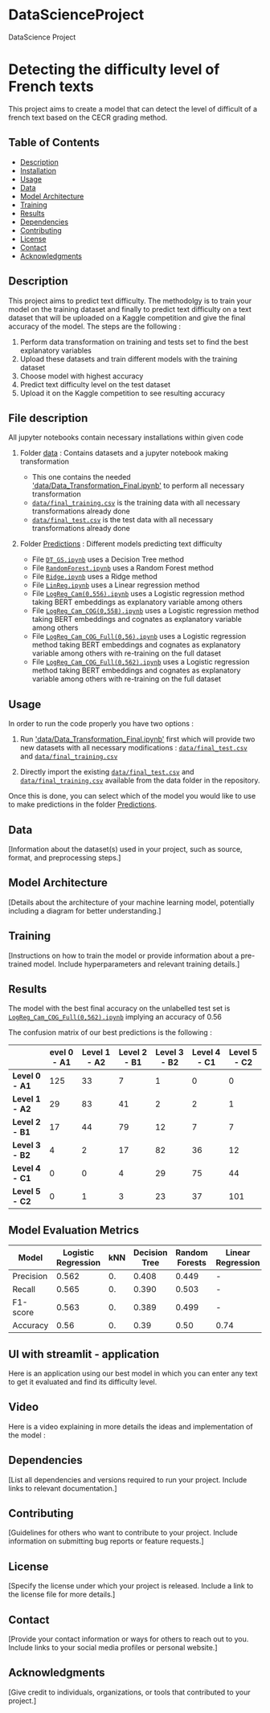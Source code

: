 # DataScienceProject
DataScience Project

# Detecting the difficulty level of French texts

This project aims to create a model that can detect the level of difficult of a french text based on the CECR grading method.

## Table of Contents

- [Description](#description)
- [Installation](#installation)
- [Usage](#usage)
- [Data](#data)
- [Model Architecture](#model-architecture)
- [Training](#training)
- [Results](#results)
- [Dependencies](#dependencies)
- [Contributing](#contributing)
- [License](#license)
- [Contact](#contact)
- [Acknowledgments](#acknowledgments)

## Description
This project aims to predict text difficulty. The methodolgy is to train your model on the training dataset and finally to predict text difficulty on a text dataset that will be uploaded on a Kaggle competition and give the final accuracy of the model. 
The steps are the following : 
1. Perform data transformation on training and tests set to find the best explanatory variables
2. Upload these datasets and train different models with the training dataset
3. Choose model with highest accuracy
4. Predict text difficulty level on the test dataset
5. Upload it on the Kaggle competition to see resulting accuracy
   
## File description
All jupyter notebooks contain necessary installations within given code

1. Folder [data](data) : Contains datasets and a jupyter notebook making transformation
   - This one contains the needed ['data/Data_Transformation_Final.ipynb'](data/Data_Transformation_Final.ipynb) to perform all necessary transformation
   - [`data/final_training.csv`](data/final_training.csv) is the training data with all necessary transformations already done
   - [`data/final_test.csv`](data/final_test.csv) is the test data with all necessary transformations already done
     
2. Folder [Predictions](Predictions) : Different models predicting text difficulty
   - File [`DT_GS.ipynb`](Predictions/DT_GS.ipynb) uses a Decision Tree method 
   - File [`RandomForest.ipynb`](Predictions/RandomForest.ipynb) uses a Random Forest method 
   - File [`Ridge.ipynb`](Predictions/Ridge.ipynb) uses a Ridge method 
   - File [`LinReg.ipynb`](Predictions/LinReg.ipynb) uses a Linear regression method 
   - File [`LogReg_Cam(0,556).ipynb`](Predictions/LogReg_Cam(0,556).ipynb) uses a Logistic regression method taking BERT embeddings as explanatory variable among others
   - File [`LogReg_Cam_COG(0,558).ipynb`](Predictions/LogReg_Cam_COG(0,558).ipynb) uses a Logistic regression method taking BERT embeddings and cognates as explanatory variable among others
   - File [`LogReg_Cam_COG_Full(0,56).ipynb`](Predictions/LogReg_Cam_COG_Full(0,56).ipynb) uses a Logistic regression method taking BERT embeddings and cognates as explanatory variable among others with re-training on the full dataset
   - File [`LogReg_Cam_COG_Full(0,562).ipynb`](Predictions/LogReg_Cam_COG_Full(0,562).ipynb) uses a Logistic regression method taking BERT embeddings and cognates as explanatory variable among others with re-training on the full dataset



## Usage
In order to run the code properly you have two options : 
  1. Run ['data/Data_Transformation_Final.ipynb'](data/Data_Transformation_Final.ipynb) first which will provide two new datasets with all necessary modifications : [`data/final_test.csv`](data/final_test.csv) and [`data/final_training.csv`](data/final_training.csv)

  2. Directly import the existing [`data/final_test.csv`](data/final_test.csv) and [`data/final_training.csv`](data/final_training.csv) available from the data folder in the repository.

Once this is done, you can select which of the model you would like to use to make predictions in the folder [Predictions](Predictions). 

## Data

[Information about the dataset(s) used in your project, such as source, format, and preprocessing steps.]

## Model Architecture

[Details about the architecture of your machine learning model, potentially including a diagram for better understanding.]

## Training

[Instructions on how to train the model or provide information about a pre-trained model. Include hyperparameters and relevant training details.]

## Results

The model with the best final accuracy on the unlabelled test set is [`LogReg_Cam_COG_Full(0,562).ipynb`](Predictions/LogReg_Cam_COG_Full(0,562).ipynb) implying an accuracy of 0.56 

The confusion matrix of our best predictions is the following : 

|                  | evel 0 - A1 | Level 1 - A2 | Level 2 - B1 | Level 3 - B2 | Level 4 - C1 | Level 5 - C2 |
|------------------|---------|---------|---------|---------|---------|---------|
| **Level 0 - A1**      | 125     | 33      | 7       | 1       | 0       | 0       |
| **Level 1 - A2**      | 29      | 83      | 41      | 2       | 2       | 1       |
| **Level 2 - B1**      | 17      | 44      | 79      | 12      | 7       | 7       |
| **Level 3 - B2**      | 4       | 2       | 17      | 82      | 36      | 12      |
| **Level 4 - C1**      | 0       | 0       | 4       | 29      | 75      | 44      |
| **Level 5 - C2**      | 0       | 1       | 3       | 23      | 37      | 101     |


## Model Evaluation Metrics

| Model                | Logistic Regression | kNN | Decision Tree | Random Forests |Linear Regression | Neural Network | Ridge 
|----------------------|---------------------|-----|---------------|-----------------|----------------------|--------------|--------|
| Precision            | 0.562                | 0.| 0.408          | 0.449            | -                 |              |     
| Recall               | 0.565                | 0.| 0.390          | 0.503           | -                 |              |
| F1-score             | 0.563                | 0.| 0.389          | 0.499            | -                 |              |
| Accuracy             | 0.56                | 0.| 0.39          | 0.50            | 0.74                 |              | 0.76

## UI with streamlit - application
Here is an application using our best model in which you can enter any text to get it evaluated and find its difficulty level. 

## Video
Here is a video explaining in more details the ideas and implementation of the model : 
## Dependencies

[List all dependencies and versions required to run your project. Include links to relevant documentation.]

## Contributing

[Guidelines for others who want to contribute to your project. Include information on submitting bug reports or feature requests.]

## License

[Specify the license under which your project is released. Include a link to the license file for more details.]

## Contact

[Provide your contact information or ways for others to reach out to you. Include links to your social media profiles or personal website.]

## Acknowledgments

[Give credit to individuals, organizations, or tools that contributed to your project.]

